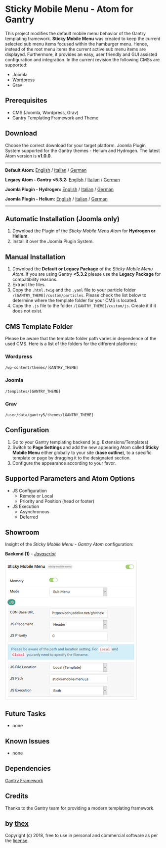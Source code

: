 # Sticky Mobile Menu - Atom for Gantry
This project modifies the default mobile menu behavior of the Gantry templating framework. **Sticky Mobile Menu** was created to keep the current selected sub menu items focused within the hamburger menu. Hence, instead of the root menu items the current active sub menu items are displayed. Furthermore, it provides an easy, user friendly and GUI assisted configuration and integration. In the current revision the following CMSs are supported:
* Joomla
* Wordpress
* Grav

## Prerequisites
* CMS (Joomla, Wordpress, Grav)
* Gantry Templating Framework and Theme

## Download
Choose the correct download for your target platform. Joomla Plugin System supported for the Gantry themes - Helium and Hydrogen. The latest Atom version is **v1.0.0**.
___
**Default Atom:**
[English](https://github.com/thexmanxyz/Sticky-Mobile-Menu-Gantry/releases/download/v1.0.0/smm.atom.only.EN.v1.0.0.zip) / [Italian](https://github.com/thexmanxyz/Sticky-Mobile-Menu-Gantry/releases/download/v1.0.0/smm.atom.only.IT.v1.0.0.zip) / [German](https://github.com/thexmanxyz/Sticky-Mobile-Menu-Gantry/releases/download/v1.0.0/smm.atom.only.DE.v1.0.0.zip)

**Legacy Atom - Gantry <5.3.2:**
[English](https://github.com/thexmanxyz/Sticky-Mobile-Menu-Gantry/releases/download/v1.0.0/smm.atom.only.legacy.EN.v1.0.0.zip) / [Italian](https://github.com/thexmanxyz/Sticky-Mobile-Menu-Gantry/releases/download/v1.0.0/smm.atom.only.legacy.IT.v1.0.0.zip) / [German](https://github.com/thexmanxyz/Sticky-Mobile-Menu-Gantry/releases/download/v1.0.0/smm.atom.only.legacy.DE.v1.0.0.zip)

**Joomla Plugin - Hydrogen:**
[English](https://github.com/thexmanxyz/Sticky-Mobile-Menu-Gantry/releases/download/v1.0.0/smm.j3.hydrogen.EN.v1.0.0.zip) / [Italian](https://github.com/thexmanxyz/Sticky-Mobile-Menu-Gantry/releases/download/v1.0.0/smm.j3.hydrogen.IT.v1.0.0.zip) / [German](https://github.com/thexmanxyz/Sticky-Mobile-Menu-Gantry/releases/download/v1.0.0/smm.j3.hydrogen.DE.v1.0.0.zip)

**Joomla Plugin - Helium:**
[English](https://github.com/thexmanxyz/Sticky-Mobile-Menu-Gantry/releases/download/v1.0.0/smm.j3.helium.EN.v1.0.0.zip) / [Italian](https://github.com/thexmanxyz/Sticky-Mobile-Menu-Gantry/releases/download/v1.0.0/smm.j3.helium.IT.v1.0.0.zip) / [German](https://github.com/thexmanxyz/Sticky-Mobile-Menu-Gantry/releases/download/v1.0.0/smm.j3.helium.DE.v1.0.0.zip)
___

## Automatic Installation (Joomla only)
1. Download the Plugin of the *Sticky Mobile Menu Atom* for **Hydrogen or Helium**.
2. Install it over the Joomla Plugin System.

## Manual Installation
1. Download the **Default or Legacy Package** of the *Sticky Mobile Menu Atom*. If you are using Gantry **<5.3.2** please use the **Legacy Package** for compatibility reasons.
2. Extract the files.
3. Copy the `.html.twig` and the `.yaml` file to your particle folder `/[GANTRY_THEME]/custom/particles`. Please check the list below to determine where the template folder for your CMS is located.
4. Copy the `.js` file to the folder `/[GANTRY_THEME]/custom/js`. Create it if it does not exist.

## CMS Template Folder
Please be aware that the template folder path varies in dependence of the used CMS. Here is a list of the folders for the different platforms:

### Wordpress
`/wp-content/themes/[GANTRY_THEME]`

### Joomla
`/templates/[GANTRY_THEME]`

### Grav
`/user/data/gantry5/themes/[GANTRY_THEME]`

## Configuration
1. Go to your Gantry templating backend (e.g. Extensions/Templates).
2. Switch to **Page Settings** and add the new appearing Atom called **Sticky Mobile Menu** either globally to your site (**base outline**), to a specific template or page by dragging it to the designated section.
3. Configure the appearance according to your favor.

## Supported Parameters and Atom Options
* JS Configuration
  * Remote or Local
  * Priority and Position (head or footer)
* JS Execution
  * Asynchronous
  * Deferred

## Showroom
Insight of the *Sticky Mobile Menu - Gantry Atom* configuration:

**Backend (1)** - *[Javascript](/screenshots/backend_js.png)*

![1](/screenshots/backend_js.png)

## Future Tasks
* none

## Known Issues
* none

## Dependencies
[Gantry Framework](http://gantry.org/)

## Credits
Thanks to the Gantry team for providing a modern templating framework.

## by [thex](https://github.com/thexmanxyz)
Copyright (c) 2018, free to use in personal and commercial software as per the [license](/LICENSE.md).
